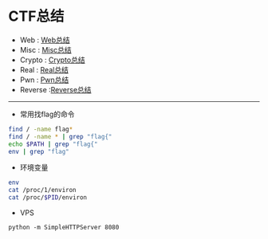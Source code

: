 # CTF总结

- Web : [Web总结](https://github.com/kitezzzGrim/CTF-Note/tree/master/Summary/Web)
- Misc : [Misc总结](https://github.com/kitezzzGrim/CTF-Note/tree/master/Summary/Misc)
- Crypto : [Crypto总结](https://github.com/kitezzzGrim/CTF-Note/tree/master/Summary/Crypto)
- Real : [Real总结](https://github.com/kitezzzGrim/CTF-Note/tree/master/Summary/Real)
- Pwn : [Pwn总结](https://github.com/kitezzzGrim/CTF-Note/tree/master/Summary/Pwn)
- Reverse :[Reverse总结](https://github.com/kitezzzGrim/CTF-Note/tree/master/Summary/Re)
---


- 常用找flag的命令
```bash
find / -name flag*
find / -name * | grep "flag{"
echo $PATH | grep "flag{"
env | grep "flag"
```

- 环境变量
```bash
env
cat /proc/1/environ
cat /proc/$PID/environ
```

- VPS
```
python -m SimpleHTTPServer 8080

```